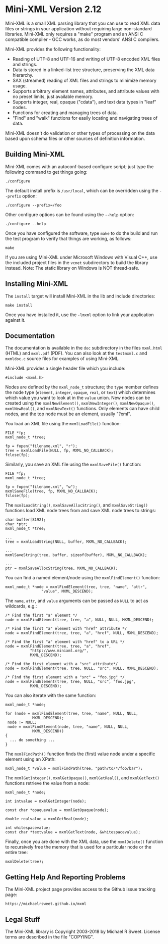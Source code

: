 # Mini-XML Version 2.12

Mini-XML is a small XML parsing library that you can use to read XML data files
or strings in your application without requiring large non-standard libraries.
Mini-XML only requires a "make" program and an ANSI C compatible compiler - GCC
works, as do most vendors' ANSI C compilers.

Mini-XML provides the following functionality:

- Reading of UTF-8 and UTF-16 and writing of UTF-8 encoded XML files and
  strings.
- Data is stored in a linked-list tree structure, preserving the XML data
  hierarchy.
- SAX (streamed) reading of XML files and strings to minimize memory usage.
- Supports arbitrary element names, attributes, and attribute values with no
  preset limits, just available memory.
- Supports integer, real, opaque ("cdata"), and text data types in "leaf" nodes.
- Functions for creating and managing trees of data.
- "Find" and "walk" functions for easily locating and navigating trees of data.

Mini-XML doesn't do validation or other types of processing on the data
based upon schema files or other sources of definition information.


## Building Mini-XML

Mini-XML comes with an autoconf-based configure script; just type the
following command to get things going:

    ./configure

The default install prefix is `/usr/local`, which can be overridden using the
`--prefix` option:

    ./configure --prefix=/foo

Other configure options can be found using the `--help` option:

    ./configure --help

Once you have configured the software, type `make` to do the build and run
the test program to verify that things are working, as follows:

    make

If you are using Mini-XML under Microsoft Windows with Visual C++, use the
included project files in the `vcnet` subdirectory to build the library
instead.  Note: The static library on Windows is NOT thread-safe.


## Installing Mini-XML

The `install` target will install Mini-XML in the lib and include
directories:

    make install

Once you have installed it, use the `-lmxml` option to link your application
against it.


## Documentation

The documentation is available in the `doc` subdirectory in the files
`mxml.html` (HTML) and `mxml.pdf` (PDF). You can also look at the
`testmxml.c` and `mxmldoc.c` source files for examples of using Mini-XML.

Mini-XML provides a single header file which you include:

    #include <mxml.h>

Nodes are defined by the `mxml_node_t` structure; the `type` member defines the
node type (`element`, `integer`, `opaque`, `real`, or `text`) which determines
which value you want to look at in the `value` union.  New nodes can be created
using the `mxmlNewElement()`, `mxmlNewInteger()`, `mxmlNewOpaque()`,
`mxmlNewReal()`, and `mxmlNewText()` functions.  Only elements can have child
nodes, and the top node must be an element, usually "?xml".

You load an XML file using the `mxmlLoadFile()` function:

    FILE *fp;
    mxml_node_t *tree;

    fp = fopen("filename.xml", "r");
    tree = mxmlLoadFile(NULL, fp, MXML_NO_CALLBACK);
    fclose(fp);

Similarly, you save an XML file using the `mxmlSaveFile()` function:

    FILE *fp;
    mxml_node_t *tree;

    fp = fopen("filename.xml", "w");
    mxmlSaveFile(tree, fp, MXML_NO_CALLBACK);
    fclose(fp);

The `mxmlLoadString()`, `mxmlSaveAllocString()`, and `mxmlSaveString()`
functions load XML node trees from and save XML node trees to strings:

    char buffer[8192];
    char *ptr;
    mxml_node_t *tree;

    ...
    tree = mxmlLoadString(NULL, buffer, MXML_NO_CALLBACK);

    ...
    mxmlSaveString(tree, buffer, sizeof(buffer), MXML_NO_CALLBACK);

    ...
    ptr = mxmlSaveAllocString(tree, MXML_NO_CALLBACK);

You can find a named element/node using the `mxmlFindElement()` function:

    mxml_node_t *node = mxmlFindElement(tree, tree, "name", "attr",
					"value", MXML_DESCEND);

The `name`, `attr`, and `value` arguments can be passed as `NULL` to act as
wildcards, e.g.:

    /* Find the first "a" element */
    node = mxmlFindElement(tree, tree, "a", NULL, NULL, MXML_DESCEND);

    /* Find the first "a" element with "href" attribute */
    node = mxmlFindElement(tree, tree, "a", "href", NULL, MXML_DESCEND);

    /* Find the first "a" element with "href" to a URL */
    node = mxmlFindElement(tree, tree, "a", "href",
			   "http://www.minixml.org/",
			   MXML_DESCEND);

    /* Find the first element with a "src" attribute*/
    node = mxmlFindElement(tree, tree, NULL, "src", NULL, MXML_DESCEND);

    /* Find the first element with a "src" = "foo.jpg" */
    node = mxmlFindElement(tree, tree, NULL, "src", "foo.jpg",
			   MXML_DESCEND);

You can also iterate with the same function:

    mxml_node_t *node;

    for (node = mxmlFindElement(tree, tree, "name", NULL, NULL,
				MXML_DESCEND);
	 node != NULL;
	 node = mxmlFindElement(node, tree, "name", NULL, NULL,
				MXML_DESCEND))
    {
      ... do something ...
    }

The `mxmlFindPath()` function finds the (first) value node under a specific
element using an XPath:

    mxml_node_t *value = mxmlFindPath(tree, "path/to/*/foo/bar");

The `mxmlGetInteger()`, `mxmlGetOpaque()`, `mxmlGetReal()`, and
`mxmlGetText()` functions retrieve the value from a node:

    mxml_node_t *node;

    int intvalue = mxmlGetInteger(node);

    const char *opaquevalue = mxmlGetOpaque(node);

    double realvalue = mxmlGetReal(node);

    int whitespacevalue;
    const char *textvalue = mxmlGetText(node, &whitespacevalue);

Finally, once you are done with the XML data, use the `mxmlDelete()`
function to recursively free the memory that is used for a particular node
or the entire tree:

    mxmlDelete(tree);


## Getting Help And Reporting Problems

The Mini-XML project page provides access to the Github issue tracking page:

    https://michaelrsweet.github.io/mxml


## Legal Stuff

The Mini-XML library is Copyright 2003-2018 by Michael R Sweet.  License terms
are described in the file "COPYING".

